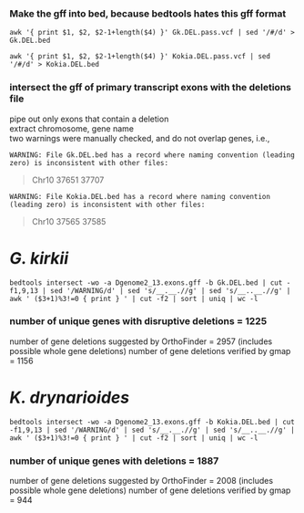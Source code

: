 
### Make the gff into bed, because bedtools hates this gff format
`awk '{ print $1, $2, $2-1+length($4) }' Gk.DEL.pass.vcf | sed '/#/d' > Gk.DEL.bed` 

`awk '{ print $1, $2, $2-1+length($4) }' Kokia.DEL.pass.vcf | sed '/#/d' > Kokia.DEL.bed`


### intersect the gff of primary transcript exons with the deletions file  
pipe out only exons that contain a deletion  
extract chromosome, gene name  
two warnings were manually checked, and do not overlap genes, i.e.,  

`WARNING: File Gk.DEL.bed has a record where naming convention (leading zero) is inconsistent with other files:  `
> Chr10   37651   37707


`WARNING: File Kokia.DEL.bed has a record where naming convention (leading zero) is inconsistent with other files:  `
> Chr10   37565   37585


# _G. kirkii_

`bedtools intersect -wo -a Dgenome2_13.exons.gff -b Gk.DEL.bed | cut -f1,9,13 | sed '/WARNING/d' | sed 's/__.__.//g' | sed 's/__..__.//g' | awk ' ($3+1)%3!=0 { print } ' | cut -f2 | sort | uniq | wc -l`

### number of unique genes with disruptive deletions = 1225
number of gene deletions suggested by OrthoFinder = 2957 (includes possible whole gene deletions)
number of gene deletions verified by gmap = 1156


# _K. drynarioides_

`bedtools intersect -wo -a Dgenome2_13.exons.gff -b Kokia.DEL.bed | cut -f1,9,13 | sed '/WARNING/d' | sed 's/__.__.//g' | sed 's/__..__.//g' | awk ' ($3+1)%3!=0 { print } ' | cut -f2 | sort | uniq | wc -l`

### number of unique genes with deletions = 1887
number of gene deletions suggested by OrthoFinder = 2008 (includes possible whole gene deletions)
number of gene deletions verified by gmap = 944
